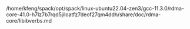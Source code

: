 /home/kfeng/spack/opt/spack/linux-ubuntu22.04-zen3/gcc-11.3.0/rdma-core-41.0-h7lz7b7rqd5jiloatfz7deof27qm4ddh/share/doc/rdma-core/libibverbs.md